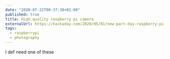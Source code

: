 ```yaml
---
date: "2020-07-22T00:37:38+02:00"
published: true
title: High quality raspberry pi camera
externalUrl: https://hackaday.com/2020/05/01/new-part-day-raspberry-pi-camera-gets-serious-with-12-megapixels-proper-lenses/
tags:
  - raspberrypi
  - photography
---
```

I def need one of these

